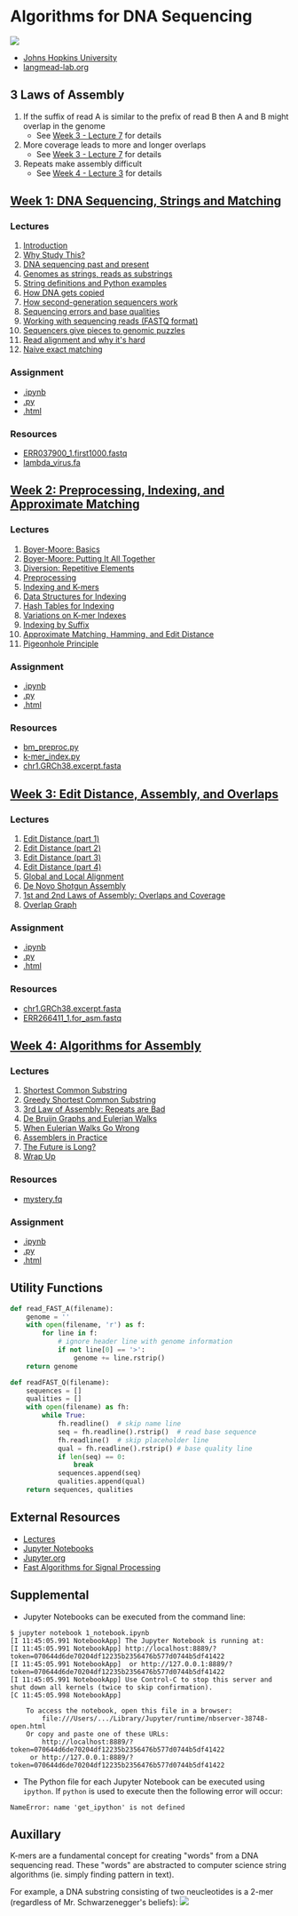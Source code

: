 # Algorithms for DNA Sequencing
![](docs/double_helix.png)
* [Johns Hopkins University](https://www.jhu.edu/)
* [langmead-lab.org](http://www.langmead-lab.org/)

## 3 Laws of Assembly
1. If the suffix of read A is similar to the prefix of read B then A and B might overlap in the genome
    * See [Week 3 - Lecture 7](3_week/docs/overlaps_and_coverage.pdf) for details
2. More coverage leads to more and longer overlaps
    * See [Week 3 - Lecture 7](3_week/docs/overlaps_and_coverage.pdf) for details
3. Repeats make assembly difficult
    * See [Week 4 - Lecture 3](4_week/docs/third_law.pdf) for details 

## [Week 1: DNA Sequencing, Strings and Matching](1_week)
### Lectures
1. [Introduction](1_week/docs/intro.pdf)
2. [Why Study This?](1_week/docs/why_study_this.pdf)
3. [DNA sequencing past and present](1_week/docs/DNA_seq_past_present.pdf)
4. [Genomes as strings, reads as substrings](1_week/docs/genomes_strings.pdf)
5. [String definitions and Python examples](1_week/docs/python_str_def_ex.pdf)
6. [How DNA gets copied](1_week/docs/DNA_copying.pdf)
7. [How second-generation sequencers work](1_week/docs/second_gen_parallel.pdf)
8. [Sequencing errors and base qualities](1_week/docs/seq_errors_base_qualities.pdf)
9. [Working with sequencing reads (FASTQ format)](1_week/docs/fastq_format.pdf)
10. [Sequencers give pieces to genomic puzzles](1_week/docs/pieces_fragmentary.pdf)
11. [Read alignment and why it's hard](1_week/docs/read_alignment_hard.pdf)
12. [Naive exact matching](1_week/docs/naive_exact_matching.pdf)

### Assignment
* [.ipynb](1_week/1_assignment.ipynb)
* [.py](1_week/1_assignment.py)
* [.html](https://nbviewer.jupyter.org/github/claytonjwong/Algorithms-DNA-Sequencing/blob/master/1_week/1_assignment.ipynb)

### Resources
* [ERR037900_1.first1000.fastq](1_week/ERR037900_1.first1000.fastq)
* [lambda_virus.fa](1_week/lambda_virus.fa)

## [Week 2: Preprocessing, Indexing, and Approximate Matching](2_week)
### Lectures
1. [Boyer-Moore: Basics](2_week/docs/boyer-moore.pdf)
2. [Boyer-Moore: Putting It All Together](2_week/docs/boyer-moore-together.pdf)
3. [Diversion: Repetitive Elements](2_week/docs/repetitive_elements.pdf)
4. [Preprocessing](2_week/docs/preprocessing.pdf)
5. [Indexing and K-mers](2_week/docs/indexing_kmers.pdf)
6. [Data Structures for Indexing](2_week/docs/data_structures.pdf)
7. [Hash Tables for Indexing](2_week/docs/hash_tables.pdf)
8. [Variations on K-mer Indexes](2_week/docs/indexing_variations.pdf)
9. [Indexing by Suffix](2_week/docs/suffix.pdf)
10. [Approximate Matching, Hamming, and Edit Distance](2_week/docs/approximate.pdf)
11. [Pigeonhole Principle](2_week/docs/pigeonhole.pdf)

### Assignment
* [.ipynb](2_week/2_assignment.ipynb)
* [.py](2_week/2_assignment.py)
* [.html](https://nbviewer.jupyter.org/github/claytonjwong/Algorithms-DNA-Sequencing/blob/master/2_week/2_assignment.ipynb)

### Resources
* [bm_preproc.py](bm_preproc.py)
* [k-mer_index.py](k-mer_index.py)
* [chr1.GRCh38.excerpt.fasta](chr1.GRCh38.excerpt.fasta)

## [Week 3: Edit Distance, Assembly, and Overlaps](3_week)
### Lectures
1. [Edit Distance (part 1)](3_week/docs/edit_dist1.pdf)
2. [Edit Distance (part 2)](3_week/docs/edit_dist2.pdf)
3. [Edit Distance (part 3)](3_week/docs/edit_dist3.pdf)
4. [Edit Distance (part 4)](3_week/docs/edit_dist4.pdf)
5. [Global and Local Alignment](3_week/docs/global_and_local_alignment.pdf)
6. [De Novo Shotgun Assembly](3_week/docs/assembly_basics.pdf)
7. [1st and 2nd Laws of Assembly: Overlaps and Coverage](3_week/docs/overlaps_and_coverage.pdf)
8. [Overlap Graph](3_week/docs/overlap_graph.pdf)

### Assignment
* [.ipynb](3_week/3_assignment.ipynb)
* [.py](3_week/3_assignment.py)
* [.html](https://nbviewer.jupyter.org/github/claytonjwong/Algorithms-DNA-Sequencing/blob/master/3_week/3_assignment.ipynb)

### Resources
* [chr1.GRCh38.excerpt.fasta](chr1.GRCh38.excerpt.fasta)
* [ERR266411_1.for_asm.fastq](ERR266411_1.for_asm.fastq)

## [Week 4: Algorithms for Assembly](4_week)
### Lectures
1. [Shortest Common Substring](4_week/docs/scss.pdf)
2. [Greedy Shortest Common Substring](4_week/docs/greedy_scss.pdf)
3. [3rd Law of Assembly: Repeats are Bad](4_week/docs/third_law.pdf)
4. [De Bruijn Graphs and Eulerian Walks](4_week/docs/dbg1.pdf)
5. [When Eulerian Walks Go Wrong](4_week/docs/dbg2.pdf)
6. [Assemblers in Practice](4_week/docs/assemblers_in_practice.pdf)
7. [The Future is Long?](4_week/docs/longreads.pdf)
8. [Wrap Up](4_week/docs/wrap_up.pdf)

### Resources
* [mystery.fq](mystery.fq)

### Assignment
* [.ipynb](4_week/4_assignment.ipynb)
* [.py](4_week/4_assignment.py)
* [.html](https://nbviewer.jupyter.org/github/claytonjwong/Algorithms-DNA-Sequencing/blob/master/4_week/4_assignment.ipynb)

## Utility Functions
```python
def read_FAST_A(filename):
    genome = ''
    with open(filename, 'r') as f:
        for line in f:
            # ignore header line with genome information
            if not line[0] == '>':
                genome += line.rstrip()
    return genome
```

```python
def readFAST_Q(filename):
    sequences = []
    qualities = []
    with open(filename) as fh:
        while True:
            fh.readline()  # skip name line
            seq = fh.readline().rstrip()  # read base sequence
            fh.readline()  # skip placeholder line
            qual = fh.readline().rstrip() # base quality line
            if len(seq) == 0:
                break
            sequences.append(seq)
            qualities.append(qual)
    return sequences, qualities
```

## External Resources
* [Lectures](https://github.com/BenLangmead/ads1-slides)
* [Jupyter Notebooks](https://github.com/BenLangmead/ads1-notebooks)
* [Jupyter.org](https://jupyter.org/)
* [Fast Algorithms for Signal Processing](docs/Fast_Algorithms_for_Signal_Processing.pdf)

## Supplemental

* Jupyter Notebooks can be executed from the command line:

```
$ jupyter notebook 1_notebook.ipynb
[I 11:45:05.991 NotebookApp] The Jupyter Notebook is running at:
[I 11:45:05.991 NotebookApp] http://localhost:8889/?token=070644d6de70204df12235b2356476b577d0744b5df41422
[I 11:45:05.991 NotebookApp]  or http://127.0.0.1:8889/?token=070644d6de70204df12235b2356476b577d0744b5df41422
[I 11:45:05.991 NotebookApp] Use Control-C to stop this server and shut down all kernels (twice to skip confirmation).
[C 11:45:05.998 NotebookApp] 
    
    To access the notebook, open this file in a browser:
        file:///Users/.../Library/Jupyter/runtime/nbserver-38748-open.html
    Or copy and paste one of these URLs:
        http://localhost:8889/?token=070644d6de70204df12235b2356476b577d0744b5df41422
     or http://127.0.0.1:8889/?token=070644d6de70204df12235b2356476b577d0744b5df41422
```

* The Python file for each Jupyter Notebook can be executed using ```ipython```.  If ```python``` is used
to execute then the following error will occur:
 
```
NameError: name 'get_ipython' is not defined
```

## Auxillary
K-mers are a fundamental concept for creating "words" from a DNA sequencing read.
These "words" are abstracted to computer science string algorithms (ie. simply finding pattern in text).

For example, a DNA substring consisting of two neucleotides is a 2-mer (regardless of Mr. Schwarzenegger's beliefs):
![](docs/its_not_a_2mer.png)
